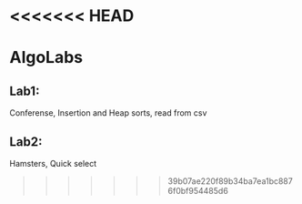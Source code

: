 <<<<<<< HEAD
=======
# AlgoLabs

## Lab1: 
Conferense, Insertion and Heap sorts, read from csv

## Lab2:
Hamsters, Quick select
>>>>>>> 39b07ae220f89b34ba7ea1bc8876f0bf954485d6
